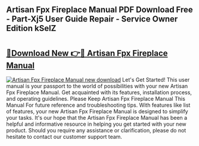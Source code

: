 ## Artisan Fpx Fireplace Manual PDF Download Free - Part-Xj5 User Guide Repair - Service Owner Edition kSelZ

# <h2><a href="http://bc23304.oget.top/?id=Artisan+Fpx+Fireplace+Manual">🔗Download New 👉🔴 Artisan Fpx Fireplace Manual</a></h2>

[![Artisan Fpx Fireplace Manual new download](https://i.imgur.com/5g1atiW.png)](http://bc23304.oget.top/?id=Artisan+Fpx+Fireplace+Manual)
Let's Get Started! This user manual is your passport to the world of possibilities with your new Artisan Fpx Fireplace Manual. Get acquainted with its features, installation process, and operating guidelines. Please Keep Artisan Fpx Fireplace Manual This Manual For future reference and troubleshooting tips. With features like list of features, your new Artisan Fpx Fireplace Manual is designed to simplify your tasks. It's our hope that the Artisan Fpx Fireplace Manual has been a helpful and informative resource in helping you get started with your new product. Should you require any assistance or clarification, please do not hesitate to contact our customer support team.
